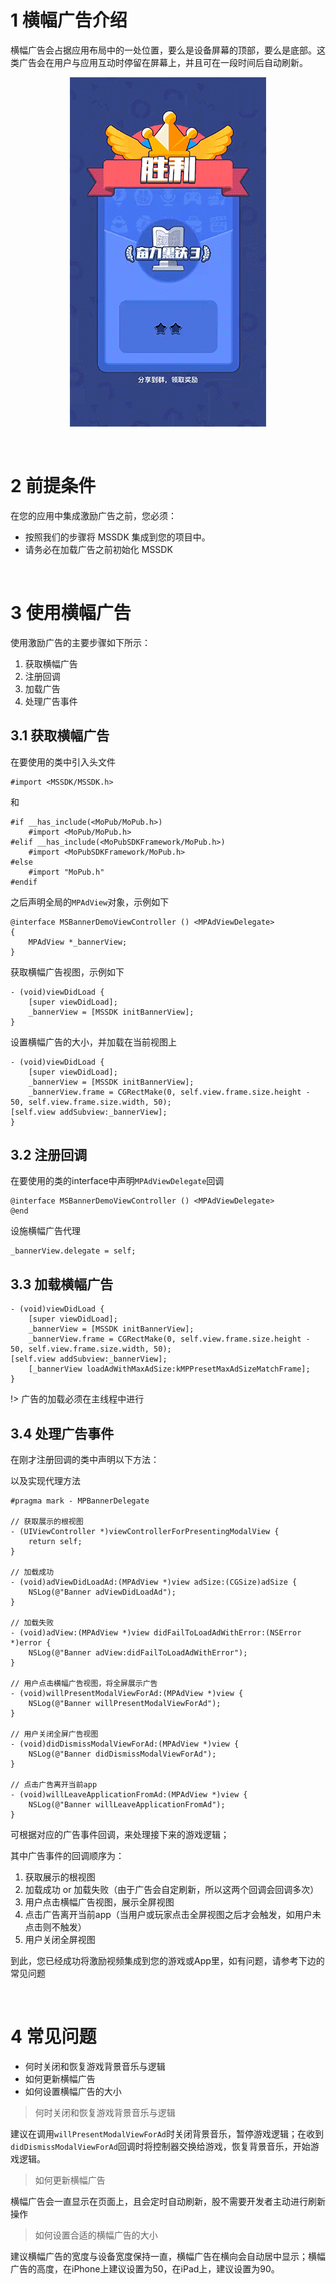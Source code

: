 # 1 横幅广告介绍

横幅广告会占据应用布局中的一处位置，要么是设备屏幕的顶部，要么是底部。这类广告会在用户与应用互动时停留在屏幕上，并且可在一段时间后自动刷新。

<center>

![](../image/6.gif)

</center>

<br>

# 2 前提条件

在您的应用中集成激励广告之前，您必须：

- 按照我们的步骤将 MSSDK 集成到您的项目中。
- 请务必在加载广告之前初始化 MSSDK

<br>

# 3 使用横幅广告

使用激励广告的主要步骤如下所示：

1. 获取横幅广告
2. 注册回调
3. 加载广告
4. 处理广告事件

## 3.1 获取横幅广告

在要使用的类中引入头文件

```
#import <MSSDK/MSSDK.h>
```

和

```
#if __has_include(<MoPub/MoPub.h>)
    #import <MoPub/MoPub.h>
#elif __has_include(<MoPubSDKFramework/MoPub.h>)
    #import <MoPubSDKFramework/MoPub.h>
#else
    #import "MoPub.h"
#endif
```

之后声明全局的`MPAdView`对象，示例如下

```
@interface MSBannerDemoViewController () <MPAdViewDelegate>
{
    MPAdView *_bannerView;
}
```

获取横幅广告视图，示例如下

```
- (void)viewDidLoad {
	[super viewDidLoad];
	_bannerView = [MSSDK initBannerView];
}
```

设置横幅广告的大小，并加载在当前视图上

```
- (void)viewDidLoad {
	[super viewDidLoad];
	_bannerView = [MSSDK initBannerView];
	_bannerView.frame = CGRectMake(0, self.view.frame.size.height - 50, self.view.frame.size.width, 50);
[self.view addSubview:_bannerView];
}
```

## 3.2 注册回调

在要使用的类的interface中声明`MPAdViewDelegate`回调

```
@interface MSBannerDemoViewController () <MPAdViewDelegate>
@end
```

设施横幅广告代理

```
_bannerView.delegate = self;
```

## 3.3 加载横幅广告

```
- (void)viewDidLoad {
	[super viewDidLoad];
	_bannerView = [MSSDK initBannerView];
	_bannerView.frame = CGRectMake(0, self.view.frame.size.height - 50, self.view.frame.size.width, 50);
[self.view addSubview:_bannerView];
	[_bannerView loadAdWithMaxAdSize:kMPPresetMaxAdSizeMatchFrame];
}
```

!> 广告的加载必须在主线程中进行

## 3.4 处理广告事件

在刚才注册回调的类中声明以下方法：

以及实现代理方法

```
#pragma mark - MPBannerDelegate

// 获取展示的根视图
- (UIViewController *)viewControllerForPresentingModalView {
    return self;
}

// 加载成功
- (void)adViewDidLoadAd:(MPAdView *)view adSize:(CGSize)adSize {
    NSLog(@"Banner adViewDidLoadAd");
}

// 加载失败
- (void)adView:(MPAdView *)view didFailToLoadAdWithError:(NSError *)error {
    NSLog(@"Banner adView:didFailToLoadAdWithError");
}

// 用户点击横幅广告视图，将全屏展示广告
- (void)willPresentModalViewForAd:(MPAdView *)view {
    NSLog(@"Banner willPresentModalViewForAd");
}

// 用户关闭全屏广告视图
- (void)didDismissModalViewForAd:(MPAdView *)view {
    NSLog(@"Banner didDismissModalViewForAd");
}

// 点击广告离开当前app
- (void)willLeaveApplicationFromAd:(MPAdView *)view {
    NSLog(@"Banner willLeaveApplicationFromAd");
}
```

可根据对应的广告事件回调，来处理接下来的游戏逻辑；

其中广告事件的回调顺序为：

1. 获取展示的根视图
2. 加载成功 or 加载失败（由于广告会自定刷新，所以这两个回调会回调多次）
3. 用户点击横幅广告视图，展示全屏视图
4. 点击广告离开当前app（当用户或玩家点击全屏视图之后才会触发，如用户未点击则不触发）
5. 用户关闭全屏视图

到此，您已经成功将激励视频集成到您的游戏或App里，如有问题，请参考下边的常见问题

<br>

# 4 常见问题

- 何时关闭和恢复游戏背景音乐与逻辑
- 如何更新横幅广告
- 如何设置横幅广告的大小

> <span id="banner_faq1">何时关闭和恢复游戏背景音乐与逻辑</span>

建议在调用`willPresentModalViewForAd`时关闭背景音乐，暂停游戏逻辑；在收到`didDismissModalViewForAd`回调时将控制器交换给游戏，恢复背景音乐，开始游戏逻辑。

> <span id="banner_faq2">如何更新横幅广告</span>

横幅广告会一直显示在页面上，且会定时自动刷新，股不需要开发者主动进行刷新操作

> <span id="banner_faq3">如何设置合适的横幅广告的大小</span>

建议横幅广告的宽度与设备宽度保持一直，横幅广告在横向会自动居中显示；横幅广告的高度，在iPhone上建议设置为50，在iPad上，建议设置为90。